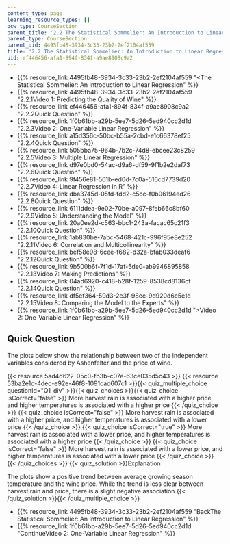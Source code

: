 ```yaml
---
content_type: page
learning_resource_types: []
ocw_type: CourseSection
parent_title: '2.2 The Statistical Sommelier: An Introduction to Linear Regression'
parent_type: CourseSection
parent_uid: 4495fb48-3934-3c33-23b2-2ef2104af559
title: '2.2 The Statistical Sommelier: An Introduction to Linear Regression'
uid: ef446456-afa1-894f-834f-a9ae8908c9a2
---
```


*   {{% resource_link 4495fb48-3934-3c33-23b2-2ef2104af559 "\<The Statistical Sommelier: An Introduction to Linear Regression" %}}
*   {{% resource_link 4495fb48-3934-3c33-23b2-2ef2104af559 "2.2.1Video 1: Predicting the Quality of Wine" %}}
*   {{% resource_link ef446456-afa1-894f-834f-a9ae8908c9a2 "2.2.2Quick Question" %}}
*   {{% resource_link 1f0b61bb-a29b-5ee7-5d26-5ed940cc2d1d "2.2.3Video 2: One-Variable Linear Regression" %}}
*   {{% resource_link a15d356c-50bc-b55a-2cbd-e1c66378ef25 "2.2.4Quick Question" %}}
*   {{% resource_link 505bba75-964b-7b2c-74d8-ebcee23c8259 "2.2.5Video 3: Multiple Linear Regression" %}}
*   {{% resource_link d97e0bd0-54ac-d9a6-df59-9f1b2e2daf73 "2.2.6Quick Question" %}}
*   {{% resource_link 9f456e81-561b-ed0d-7c0a-516cd7739d20 "2.2.7Video 4: Linear Regression in R" %}}
*   {{% resource_link dba3745d-05fd-fdd2-c5cc-f0b06194ed26 "2.2.8Quick Question" %}}
*   {{% resource_link 6111ddea-9e02-70be-a097-8feb66c8bf60 "2.2.9Video 5: Understanding the Model" %}}
*   {{% resource_link 20a0ee2d-c563-bbc1-243a-facac65c21f3 "2.2.10Quick Question" %}}
*   {{% resource_link 1ab830be-7abc-5468-421c-996f95e8e252 "2.2.11Video 6: Correlation and Multicollinearity" %}}
*   {{% resource_link bef58e98-6cee-f682-d32a-bfab033deaf6 "2.2.12Quick Question" %}}
*   {{% resource_link 9b500b6f-7f1d-17af-5de0-ab9946895858 "2.2.13Video 7: Making Predictions" %}}
*   {{% resource_link 04ad6920-c418-b28f-1259-8538cd8136cf "2.2.14Quick Question" %}}
*   {{% resource_link df5ef364-59d3-2e3f-98ec-9d920d6c5e1d "2.2.15Video 8: Comparing the Model to the Experts" %}}
*   {{% resource_link 1f0b61bb-a29b-5ee7-5d26-5ed940cc2d1d "\>Video 2: One-Variable Linear Regression" %}}

Quick Question
--------------

The plots below show the relationship between two of the independent variables considered by Ashenfelter and the price of wine.

{{< resource 5ad4d622-05c0-fb3b-c07e-63ce035d5c43 >}} {{< resource 53ba2e1c-4dec-e92e-46f8-1091cad607c1 >}}{{< quiz_multiple_choice questionId="Q1_div" >}}{{< quiz_choices >}}{{< quiz_choice isCorrect="false" >}}&nbsp;More harvest rain is associated with a higher price, and higher temperatures is associated with a higher price&nbsp;{{< /quiz_choice >}}
{{< quiz_choice isCorrect="false" >}}&nbsp;More harvest rain is associated with a higher price, and higher temperatures is associated with a lower price&nbsp;{{< /quiz_choice >}}
{{< quiz_choice isCorrect="true" >}}&nbsp;More harvest rain is associated with a lower price, and higher temperatures is associated with a higher price&nbsp;{{< /quiz_choice >}}
{{< quiz_choice isCorrect="false" >}}&nbsp;More harvest rain is associated with a lower price, and higher temperatures is associated with a lower price&nbsp;{{< /quiz_choice >}}{{< /quiz_choices >}}
{{< quiz_solution >}}Explanation

The plots show a positive trend between average growing season temperature and the wine price. While the trend is less clear between harvest rain and price, there is a slight negative association.{{< /quiz_solution >}}{{< /quiz_multiple_choice >}}

*   {{% resource_link 4495fb48-3934-3c33-23b2-2ef2104af559 "BackThe Statistical Sommelier: An Introduction to Linear Regression" %}}
*   {{% resource_link 1f0b61bb-a29b-5ee7-5d26-5ed940cc2d1d "ContinueVideo 2: One-Variable Linear Regression" %}}